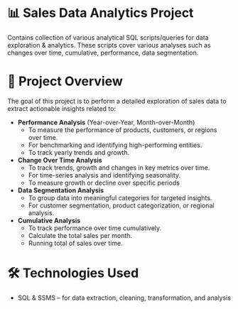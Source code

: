 # 📊 Sales Data Analytics Project

Contains collection of various analytical SQL scripts/queries for data exploration & analytics.
These scripts cover various analyses such as changes over time, cumulative, performance, data segmentation.

# 🧠 Project Overview
The goal of this project is to perform a detailed exploration of sales data to extract actionable insights related to:
- **Performance Analysis** (Year-over-Year, Month-over-Month)
    - To measure the performance of products, customers, or regions over time.
    - For benchmarking and identifying high-performing entities.
    - To track yearly trends and growth.
 - **Change Over Time Analysis**
 	- To track trends, growth and changes in key metrics over time.
	- For time-series analysis and identifying seasonality.
	- To measure growth or decline over specific periods
- **Data Segmentation Analysis**
    - To group data into meaningful categories for targeted insights.
    - For customer segmentation, product categorization, or regional analysis.
 - **Cumulative Analysis**
	- To track performance over time cumulatively.
	- Calculate the total sales per month.
	- Running total of sales over time.
   
# 🛠️ Technologies Used
- SQL & SSMS – for data extraction, cleaning, transformation, and analysis

